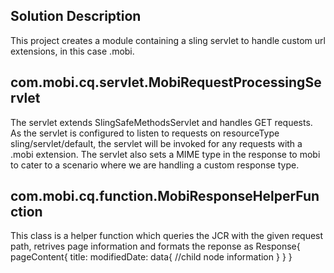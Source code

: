 
Solution Description
----------------------

This project creates a module containing a sling servlet to handle custom url extensions, in this case .mobi.

com.mobi.cq.servlet.MobiRequestProcessingServlet
-----------------------------------------------

The servlet extends SlingSafeMethodsServlet and handles GET requests. As the servlet is configured to listen to requests
on resourceType sling/servlet/default, the servlet will be invoked for any requests with a .mobi extension.
The servlet also sets a MIME type in the response to mobi to cater to a scenario where we are handling a custom response type.

com.mobi.cq.function.MobiResponseHelperFunction
-----------------------------------------------
This class is a helper function which queries the JCR with the given request path, retrives page information and 
formats the reponse as Response{
                                 pageContent{
                                   title:
                                   modifiedDate:
                                   data{
                                        //child node information
                                   }
                                 }
                              }
                              
                              


